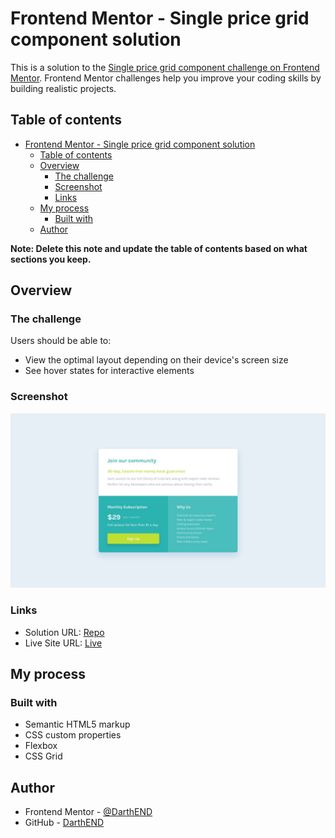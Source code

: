 # Frontend Mentor - Single price grid component solution

This is a solution to the [Single price grid component challenge on Frontend Mentor](https://www.frontendmentor.io/challenges/single-price-grid-component-5ce41129d0ff452fec5abbbc). Frontend Mentor challenges help you improve your coding skills by building realistic projects. 

## Table of contents

- [Frontend Mentor - Single price grid component solution](#frontend-mentor---single-price-grid-component-solution)
  - [Table of contents](#table-of-contents)
  - [Overview](#overview)
    - [The challenge](#the-challenge)
    - [Screenshot](#screenshot)
    - [Links](#links)
  - [My process](#my-process)
    - [Built with](#built-with)
  - [Author](#author)

**Note: Delete this note and update the table of contents based on what sections you keep.**

## Overview

### The challenge

Users should be able to:

- View the optimal layout depending on their device's screen size
- See hover states for interactive elements

### Screenshot

![](design/desktop-design.jpg)


### Links

- Solution URL: [Repo](https://github.com/DarthEND/single-price-grid)
- Live Site URL: [Live](https://darthend.github.io/single-price-grid/)

## My process

### Built with

- Semantic HTML5 markup
- CSS custom properties
- Flexbox
- CSS Grid

## Author

- Frontend Mentor - [@DarthEND](https://www.frontendmentor.io/profile/DarthEND)
- GitHub - [DarthEND](https://github.com/DarthEND)
